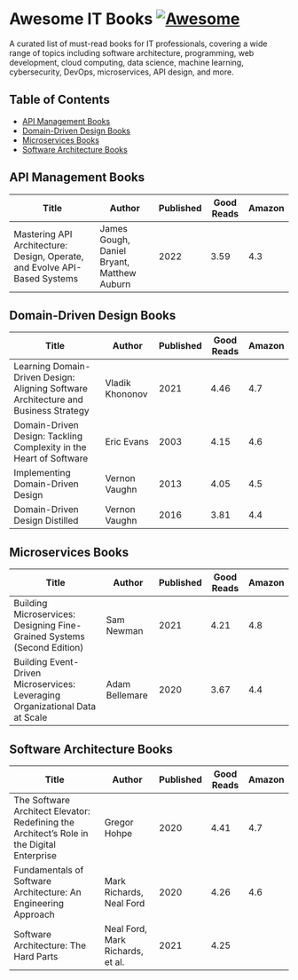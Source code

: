 # Awesome IT Books [![Awesome](https://awesome.re/badge.svg)](https://awesome.re)
A curated list of must-read books for IT professionals, covering a wide range of topics including software architecture, programming, web development, cloud computing, data science, machine learning, cybersecurity, DevOps, microservices, API design, and more.

## Table of Contents
  - [API Management Books](#api-management-books)
  - [Domain-Driven Design Books](#domain-driven-design-books)  
  - [Microservices Books](#microservices-books)
  - [Software Architecture Books](#software-architecture-books)

## API Management Books

| Title                                                                     | Author                                     | Published | Good Reads | Amazon |
| ------------------------------------------------------------------------- | -------------------------------------------| --------- | ---------- | ------ |
| Mastering API Architecture: Design, Operate, and Evolve API-Based Systems | James Gough, Daniel Bryant, Matthew Auburn | 2022      | 3.59       | 4.3    |


## Domain-Driven Design Books

| Title                                                                     | Author                                     | Published | Good Reads | Amazon |
| ------------------------------------------------------------------------- | -------------------------------------------| --------- | ---------- | ------ |
| Learning Domain-Driven Design: Aligning Software Architecture and Business Strategy | Vladik Khononov | 2021           | 4.46                | 4.7             |
| Domain-Driven Design: Tackling Complexity in the Heart of Software                  | Eric Evans      | 2003           | 4.15                | 4.6             |
| Implementing Domain-Driven Design                                                   | Vernon Vaughn   | 2013           | 4.05                | 4.5             |
| Domain-Driven Design Distilled                                                      | Vernon Vaughn   | 2016           | 3.81                | 4.4             |



## Microservices Books

| Title                                                                     | Author                                     | Published | Good Reads | Amazon |
| ------------------------------------------------------------------------- | -------------------------------------------| --------- | ---------- | ------ |
| Building Microservices: Designing Fine-Grained Systems (Second Edition)      | Sam Newman     | 2021           | 4.21                | 4.8             |
| Building Event-Driven Microservices: Leveraging Organizational Data at Scale | Adam Bellemare | 2020           | 3.67                | 4.4             |


## Software Architecture Books

| Title                                                                     | Author                                            | Published | Good Reads | Amazon |
| ------------------------------------------------------------------------- | --------------------------------------------------| --------- | ---------- | ------ |
| The Software Architect Elevator: Redefining the Architect’s Role in the Digital Enterprise | Gregor Hohpe                     | 2020           | 4.41  | 4.7    |
| Fundamentals of Software Architecture: An Engineering Approach                             | Mark Richards, Neal Ford         | 2020           | 4.26  | 4.6    |
| Software Architecture: The Hard Parts                                                      | Neal Ford, Mark Richards, et al. | 2021           | 4.25  | |4.5   |

